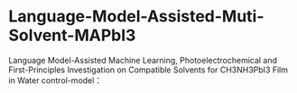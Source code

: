 # Language-Model-Assisted-Muti-Solvent-MAPbI3
Language Model-Assisted Machine Learning, Photoelectrochemical and First-Principles Investigation on Compatible Solvents for CH3NH3PbI3 Film in Water
control-model：
